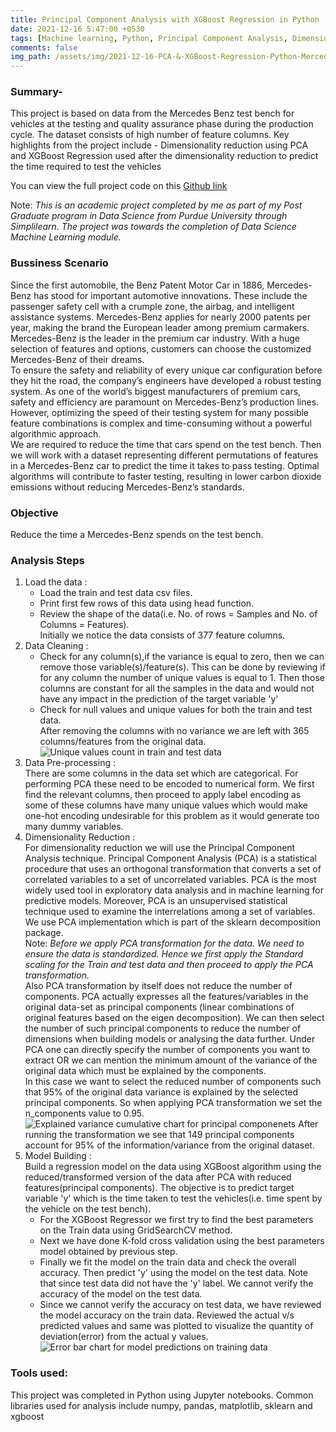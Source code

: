 ```yaml
---
title: Principal Component Analysis with XGBoost Regression in Python
date: 2021-12-16 5:47:00 +0530 
tags: [Machine learning, Python, Principal Component Analysis, Dimensionality Reduction, Label Encoding, numpy, pandas, sklearn, XGBoost Regression, matplotlib]
comments: false
img_path: /assets/img/2021-12-16-PCA-&-XGBoost-Regression-Python-Mercedes-Dataset
---
```


### Summary-

This project is based on data from the Mercedes Benz test bench for vehicles at the testing and quality assurance phase during the production cycle. The dataset consists of high number of feature columns. Key highlights from the project include - Dimensionality reduction using PCA and XGBoost Regression used after the dimensionality reduction to predict the time required to test the vehicles

You can view the full project code on this [Github link](https://github.com/Ransomk/PCA-and-XGBoost-Regression-Mercedes-Benz-test-data)

Note: _This is an academic project completed by me as part of my Post Graduate program in Data Science from Purdue University through Simplilearn. The project was towards the completion of Data Science Machine Learning module._

### Bussiness Scenario
Since the first automobile, the Benz Patent Motor Car in 1886, Mercedes-Benz has stood for important automotive innovations. These include the passenger safety cell with a crumple zone, the airbag, and intelligent assistance systems. Mercedes-Benz applies for nearly 2000 patents per year, making the brand the European leader among premium carmakers. Mercedes-Benz is the leader in the premium car industry. With a huge selection of features and options, customers can choose the customized Mercedes-Benz of their dreams.  
To ensure the safety and reliability of every unique car configuration before they hit the road, the company’s engineers have developed a robust testing system. As one of the world’s biggest manufacturers of premium cars, safety and efficiency are paramount on Mercedes-Benz’s production lines. However, optimizing the speed of their testing system for many possible feature combinations is complex and time-consuming without a powerful algorithmic approach.  
We are required to reduce the time that cars spend on the test bench. Then we will work with a dataset representing different permutations of features in a Mercedes-Benz car to predict the time it takes to pass testing. Optimal algorithms will contribute to faster testing, resulting in lower carbon dioxide emissions without reducing Mercedes-Benz’s standards.

### Objective
Reduce the time a Mercedes-Benz spends on the test bench.

### Analysis Steps
1. Load the data :
    - Load the train and test data csv files.
    - Print first few rows of this data using head function.
    - Review the shape of the data(i.e. No. of rows = Samples and No. of Columns = Features).  
Initially we notice the data consists of 377 feature columns.
2. Data Cleaning :
    - Check for any column(s),if the variance is equal to zero, then we can remove those variable(s)/feature(s).
    This can be done by reviewing if for any column the number of unique values is equal to 1. Then those columns are constant for all the samples in the data and would not have any impact in the prediction of the target variable 'y' 
    - Check for null values and unique values for both the train and test data.  
    After removing the columns with no variance we are left with 365 columns/features from the original data.
 ![Unique values count in train and test data](unique-values-count.png)
3. Data Pre-processing :  
    There are some columns in the data set which are categorical. For performing PCA these need to be encoded to numerical form. We first find the relevant columns, then proceed to apply label encoding as some of these columns have many unique values which would make one-hot encoding undesirable for this problem as it would generate too many dummy variables.
4. Dimensionality Reduction :  
   For dimensionality reduction we will use the Principal Component Analysis technique. Principal Component Analysis (PCA) is a statistical procedure that uses an orthogonal transformation that converts a set of correlated variables to a set of uncorrelated variables. PCA is the most widely used tool in exploratory data analysis and in machine learning for predictive models. Moreover, PCA is an unsupervised statistical technique used to examine the interrelations among a set of variables.  
   We use PCA implementation which is part of the sklearn decomposition package.  
   Note: _Before we apply PCA transformation for the data. We need to ensure the data is standardized. Hence we first apply the Standard scaling for the Train and test data and then proceed to apply the PCA transformation._  
   Also PCA transformation by itself does not reduce the number of components. PCA actually expresses all the features/variables in the original data-set as principal components (linear combinations of original features based on the eigen decomposition). We can then select the number of such principal components to reduce the number of dimensions when building models or analysing the data further. Under PCA one can directly specify the number of components you want to extract OR we can mention the minimum amount of the variance of the original data which must be explained by the components.  
   In this case we want to select the reduced number of components such that 95% of the original data variance is explained by the selected principal components. So when applying PCA transformation we set the n_components value to 0.95.
 ![Explained variance cumulative chart for principal componenets](evr-principal-components.png)
   After running the transformation we see that 149 principal components account for 95% of the information/variance from the original dataset.
5. Model Building :  
   Build a regression model on the data using XGBoost algorithm using the reduced/transformed version of the data after PCA with reduced features(principal components). The objective is to predict target variable 'y' which is the time taken to test the vehicles(i.e. time spent by the vehicle on the test bench).
    - For the XGBoost Regressor we first try to find the best parameters on the Train data using GridSearchCV method.
    - Next we have done K-fold cross validation using the best parameters model obtained by previous step.
    - Finally we fit the model on the train data and check the overall accuracy. Then predict 'y' using the model on the test data. Note that since test data did not have the 'y' label. We cannot verify the accuracy of the model on the test data.
    - Since we cannot verify the accuracy on test data, we have reviewed the model accuracy on the train data. Reviewed the actual v/s predicted values and same was plotted to visualize the quantity of deviation(error) from the actual y values. 
 ![Error bar chart for model predictions on training data](error-deviations-bar-chart.png)   

### Tools used:
This project was completed in Python using Jupyter notebooks.
Common libraries used for analysis include numpy, pandas, matplotlib, sklearn and xgboost
